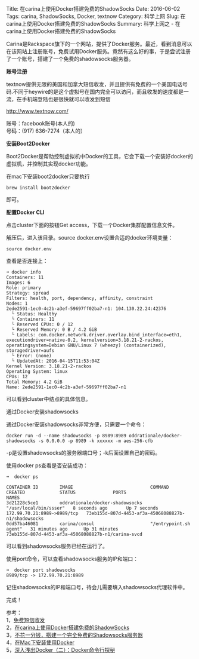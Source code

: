Title: 在carina上使用Docker搭建免费的ShadowSocks
Date: 2016-06-02
Tags: carina, ShadowSocks, Docker, textnow
Category: 科学上网
Slug: 在carina上使用Docker搭建免费的ShadowSocks
Summary: 科学上网之 - 在carina上使用Docker搭建免费的ShadowSocks

Carina是Rackspace旗下的一个网站，提供了Docker服务。最近，看到消息可以在该网站上注册账号，免费试用Docker服务。竟然有这么好的事，于是尝试注册了一个账号，搭建了一个免费的shadowsocks服务器。

**账号注册**

textnow提供无限的美国和加拿大短信收发，并且提供有免费的一个美国电话号码.不同于heywire的是这个虚拟号在国内完全可以访问，而且收发的速度都是一流，在手机端登陆也是很快就可以收发到短信

<http://www.textnow.com/>

账号：facebook账号(本人的)<br />
号码：(917) 636-7274（本人的）

**安装Boot2Docker**

Boot2Docker是帮助控制虚拟机中Docker的工具，它会下载一个安装好docker的虚拟机，并控制其实现docker功能。

在mac下安装boot2docker只要执行

```
brew install boot2docker
```

即可。

**配置Docker CLI**

点击cluster下面的按钮Get access，下载一个Docker集群配置信息文件。

解压后，进入该目录。source docker.env设置合适的docker环境变量：

```
source docker.env
```

查看是否连接上：

```
➜ docker info
Containers: 11
Images: 6
Role: primary
Strategy: spread
Filters: health, port, dependency, affinity, constraint
Nodes: 1
2ede2591-1ec0-4c2b-a3ef-59697ff02ba7-n1: 104.130.22.24:42376
  └ Status: Healthy
  └ Containers: 11
  └ Reserved CPUs: 0 / 12
  └ Reserved Memory: 0 B / 4.2 GiB
  └ Labels: com.docker.network.driver.overlay.bind_interface=eth1, executiondriver=native-0.2, kernelversion=3.18.21-2-rackos, operatingsystem=Debian GNU/Linux 7 (wheezy) (containerized), storagedriver=aufs
  └ Error: (none)
  └ UpdatedAt: 2016-04-15T11:53:04Z
Kernel Version: 3.18.21-2-rackos
Operating System: linux
CPUs: 12
Total Memory: 4.2 GiB
Name: 2ede2591-1ec0-4c2b-a3ef-59697ff02ba7-n1
```




可以看到cluster中结点的具体信息。

通过Docker安装shadowsocks

通过Docker安装shadowsocks非常方便，只需要一个命令：

```
docker run -d --name shadowsocks -p 8989:8989 oddrationale/docker-shadowsocks -s 0.0.0.0 -p 8989 -k xxxxxx -m aes-256-cfb
```

-p是设置shadowsocks的服务器端口号；-k后面设置自己的密码。

使用docker ps查看是否安装成功：

```
➜  docker ps

CONTAINER ID        IMAGE                             COMMAND                  CREATED             STATUS              PORTS                         NAMES
3d21228c5ce1        oddrationale/docker-shadowsocks   "/usr/local/bin/ssser"   8 seconds ago       Up 7 seconds        172.99.70.21:8989->8989/tcp   73eb155d-807d-4453-af3a-45068088827b-n1/shadowsocks
0dd57ba46081        carina/consul                     "/entrypoint.sh agent"   31 minutes ago      Up 31 minutes                                     73eb155d-807d-4453-af3a-45068088827b-n1/carina-svcd
```

可以看到shadowsocks服务已经在运行了。

使用port命令，可以查看shadowsocks服务的IP和端口：

```
➜  docker port shadowsocks
8989/tcp -> 172.99.70.21:8989
```

记住shadowsocks的IP和端口号，待会儿需要填入shadowsocks代理软件中。

完成！

参考：<br />
1，[免费短信收发](http://zzsa.net/%E5%9B%BD%E5%86%85%E5%A4%96%E4%B8%80%E4%BA%9B%E5%85%8D%E8%B4%B9%E7%BD%91%E7%BB%9C%E8%99%9A%E6%8B%9F%E7%94%B5%E8%AF%9D-%E5%85%8D%E8%B4%B9%E7%9F%AD%E4%BF%A1%E6%94%B6%E5%8F%91-%E5%85%8D%E8%B4%B9%E4%BC%A0/)<br />
2，[在carina上使用Docker搭建免费的ShadowSocks](http://www.wengweitao.com/zai-carinashang-shi-yong-dockerda-jian-mian-fei-de-shadowsocks.html)<br />
3，[不花一分钱，搭建一个完全免费的Shadowsocks服务器](http://www.rendoumi.com/wan-quan-mian-fei-de-shadowsocksfu-wu-qi/)<br />
4，[在Mac下安装使用Docker](http://yansu.org/2014/04/10/install-docker-in-mac.html)<br />
5，[深入浅出Docker（二）：Docker命令行探秘](http://www.infoq.com/cn/articles/docker-command-line-quest)
